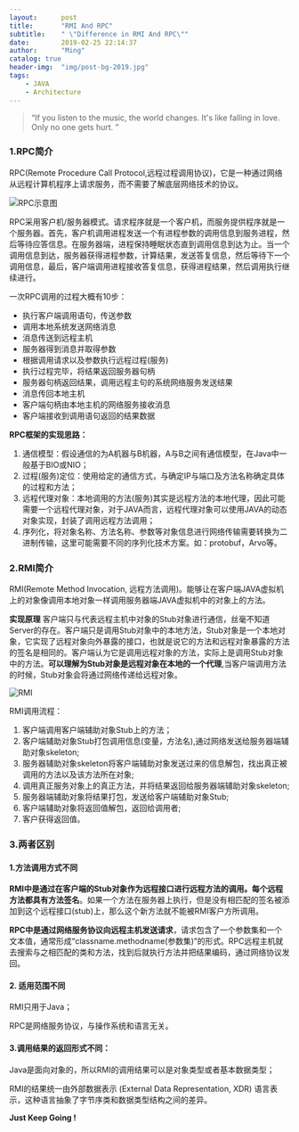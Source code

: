 ```yaml
---
layout:      post
title:       "RMI And RPC"
subtitle:    " \"Difference in RMI And RPC\""
date:        2019-02-25 22:14:37
author:      "Ming"
catalog: true
header-img:  "img/post-bg-2019.jpg"
tags:
    - JAVA
    - Architecture
---
```


> “If you listen to the music, the world changes. It's like falling in love. Only no one gets hurt. ”

### 1.RPC简介

RPC(Remote Procedure Call Protocol,远程过程调用协议)，它是一种通过网络从远程计算机程序上请求服务，而不需要了解底层网络技术的协议。

![RPC示意图](https://tva2.sinaimg.com/large/005CDUpdgy1g0iokb7r7nj31440nyn0d.jpg)

RPC采用客户机/服务器模式。请求程序就是一个客户机，而服务提供程序就是一个服务器。首先，客户机调用进程发送一个有进程参数的调用信息到服务进程，然后等待应答信息。在服务器端，进程保持睡眠状态直到调用信息到达为止。当一个调用信息到达，服务器获得进程参数，计算结果，发送答复信息，然后等待下一个调用信息，最后，客户端调用进程接收答复信息，获得进程结果，然后调用执行继续进行。

一次RPC调用的过程大概有10步：
- 执行客户端调用语句，传送参数
- 调用本地系统发送网络消息
- 消息传送到远程主机
- 服务器得到消息并取得参数
- 根据调用请求以及参数执行远程过程(服务)
- 执行过程完毕，将结果返回服务器句柄
- 服务器句柄返回结果，调用远程主句的系统网络服务发送结果
- 消息传回本地主机
- 客户端句柄由本地主机的网络服务接收消息
- 客户端接收到调用语句返回的结果数据

**RPC框架的实现思路：**
1. 通信模型：假设通信的为A机器与B机器，A与B之间有通信模型，在Java中一般基于BIO或NIO；
2. 过程(服务)定位：使用给定的通信方式，与确定IP与端口及方法名称确定具体的过程和方法；
3. 远程代理对象：本地调用的方法(服务)其实是远程方法的本地代理，因此可能需要一个远程代理对象，对于JAVA而言，远程代理对象可以使用JAVA的动态对象实现，封装了调用远程方法调用；
4. 序列化，将对象名称、方法名称、参数等对象信息进行网络传输需要转换为二进制传输，这里可能需要不同的序列化技术方案。如：protobuf，Arvo等。


### 2.RMI简介

RMI(Remote Method Invocation, 远程方法调用)。能够让在客户端JAVA虚拟机上的对象像调用本地对象一样调用服务器端JAVA虚拟机中的对象上的方法。

**实现原理**
客户端只与代表远程主机中对象的Stub对象进行通信，丝毫不知道Server的存在。客户端只是调用Stub对象中的本地方法，Stub对象是一个本地对象，它实现了远程对象向外暴露的接口，也就是说它的方法和远程对象暴露的方法的签名是相同的。客户端认为它是调用远程对象的方法，实际上是调用Stub对象中的方法。**可以理解为Stub对象是远程对象在本地的一个代理**,当客户端调用方法的时候，Stub对象会将通过网络传递给远程对象。

![RMI](https://tva2.sinaimg.com/large/005CDUpdly1g0izl6mcl6j308k06rq2w.jpg)

RMI调用流程：
1. 客户端调用客户端辅助对象Stub上的方法；
2. 客户端辅助对象Stub打包调用信息(变量，方法名),通过网络发送给服务器端辅助对象skeleton;
3. 服务器辅助对象skeleton将客户端辅助对象发送过来的信息解包，找出真正被调用的方法以及该方法所在对象;
4. 调用真正服务对象上的真正方法，并将结果返回给服务器端辅助对象skeleton;
5. 服务器端辅助对象将结果打包，发送给客户端辅助对象Stub;
6. 客户端辅助对象将返回值解包，返回给调用者;
7. 客户获得返回值。

### 3.两者区别

#### 1.方法调用方式不同

**RMI中是通过在客户端的Stub对象作为远程接口进行远程方法的调用。每个远程方法都具有方法签名**。如果一个方法在服务器上执行，但是没有相匹配的签名被添加到这个远程接口(stub)上，那么这个新方法就不能被RMI客户方所调用。

**RPC中是通过网络服务协议向远程主机发送请求**，请求包含了一个参数集和一个文本值，通常形成“classname.methodname(参数集)”的形式。RPC远程主机就去搜索与之相匹配的类和方法，找到后就执行方法并把结果编码，通过网络协议发回。

#### 2. 适用范围不同
RMI只用于Java；

RPC是网络服务协议，与操作系统和语言无关。

#### 3.调用结果的返回形式不同：

Java是面向对象的，所以RMI的调用结果可以是对象类型或者基本数据类型；

RMI的结果统一由外部数据表示 (External Data Representation, XDR) 语言表示，这种语言抽象了字节序类和数据类型结构之间的差异。


**Just Keep Going !**